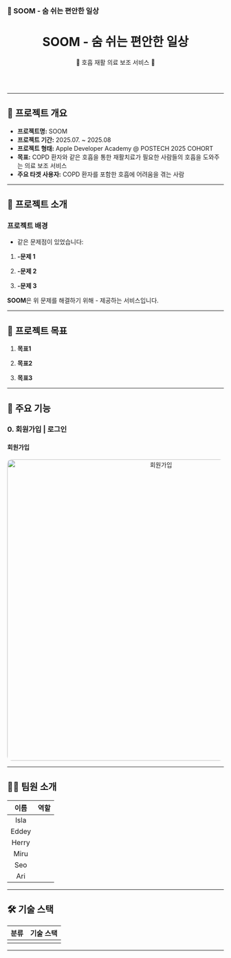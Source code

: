 
### 💨 SOOM - 숨 쉬는 편안한 일상

<div align="center">
  <h1>SOOM - 숨 쉬는 편안한 일상</h1>
  <p>💨 호흡 재활 의료 보조 서비스 💨 </p>
</div>

<br/>

<div align="center">
</div>

<br/>

---

## 📑 프로젝트 개요

- **프로젝트명:** SOOM
- **프로젝트 기간:** 2025.07. ~ 2025.08
- **프로젝트 형태:** Apple Developer Academy @ POSTECH 2025 COHORT 
- **목표:** COPD 환자와 같은 호흡을 통한 재활치료가 필요한 사람들의 호흡을 도와주는 의료 보조 서비스
- **주요 타겟 사용자:** COPD 환자를 포함한 호흡에 어려움을 겪는 사람

---

## 📑 프로젝트 소개

### 프로젝트 배경

- 같은 문제점이 있었습니다:

1. **-문제 1** 

2. **-문제 2** 

3. **-문제 3** 

**SOOM**은 위 문제를 해결하기 위해 -  제공하는 서비스입니다.

---

## 🚀 프로젝트 목표

1. **목표1** 

2.  **목표2** 

3.  **목표3** 

---

## 📌 주요 기능

### **0. 회원가입 | 로그인**

#### **회원가입**

<div align="center">
<img src="./assets/회원가입.gif" alt="회원가입" style="border-radius: 10px; width: 700px;"/>
</div>

---

## 🧑‍💻 팀원 소개

| **이름**    | **역할**        | 
|:-----------:|:---------------:|
| Isla      |         | 
| Eddey      |            | 
| Herry      |            | 
| Miru      |           | 
| Seo      |          | 
| Ari      |         | 


---

## 🛠️ 기술 스택

<table>
  <thead>
    <tr>
      <th>분류</th>
      <th>기술 스택</th>
    </tr>
  </thead>
  <tbody>
    <tr>
      <td></td>
      <td>
      </td>
    </tr>
  </tbody>
</table>


---
